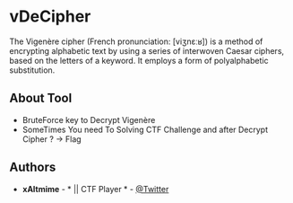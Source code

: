 # vDeCipher
The Vigenère cipher (French pronunciation: ​[viʒnɛːʁ]) is a method of encrypting alphabetic text by using a series of interwoven Caesar ciphers, based on the letters of a keyword. It employs a form of polyalphabetic substitution.

## About Tool
   * BruteForce key to Decrypt Vigenère 
   * SomeTimes You need To Solving CTF Challenge and after Decrypt Cipher ? -> Flag
   
## Authors

* **xAltmime** - * || CTF Player * - [@Twitter](https://twitter.com/xAltmime)
